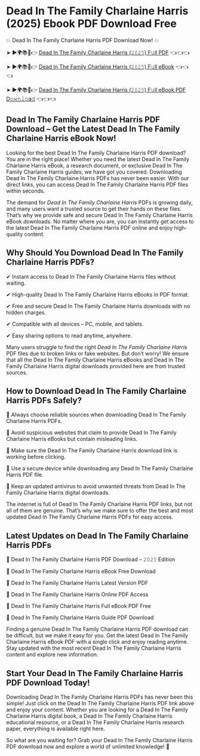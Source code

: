 # Dead In The Family Charlaine Harris (2025) Ebook PDF Download Free

💥 Dead In The Family Charlaine Harris PDF Download Now! 💥

➤ ►🌍📚📱👉 [Dead In The Family Charlaine Harris (𝟸𝟶𝟸𝟻) F𝚞ll PDF](https://getpdf.xyz/dead-in-the-family-charlaine-harris) 👈👈👈


➤ ►🌍📚📱👉 [Dead In The Family Charlaine Harris (𝟸𝟶𝟸𝟻) F𝚞ll eBook](https://getpdf.xyz/dead-in-the-family-charlaine-harris) 👈👈👈


➤ ►🌍📚📱👉 [Dead In The Family Charlaine Harris (𝟸𝟶𝟸𝟻) F𝚞ll eBook PDF D𝚘𝚠𝚗𝚕𝚘a𝚍](https://getpdf.xyz/dead-in-the-family-charlaine-harris) 👈👈👈


## Dead In The Family Charlaine Harris PDF Download – Get the Latest Dead In The Family Charlaine Harris eBook Now!

Looking for the best Dead In The Family Charlaine Harris PDF download? You are in the right place! Whether you need the latest Dead In The Family Charlaine Harris eBook, a research document, or exclusive Dead In The Family Charlaine Harris guides, we have got you covered. Downloading Dead In The Family Charlaine Harris PDFs has never been easier. With our direct links, you can access Dead In The Family Charlaine Harris PDF files within seconds.

The demand for *Dead In The Family Charlaine Harris* PDFs is growing daily, and many users want a trusted source to get their hands on these files. That’s why we provide safe and secure Dead In The Family Charlaine Harris eBook downloads. No matter where you are, you can instantly get access to the latest Dead In The Family Charlaine Harris PDF online and enjoy high-quality content.

## Why Should You Download Dead In The Family Charlaine Harris PDFs?

✔ Instant access to Dead In The Family Charlaine Harris files without waiting.

✔ High-quality Dead In The Family Charlaine Harris eBooks in PDF format.

✔ Free and secure Dead In The Family Charlaine Harris downloads with no hidden charges.

✔ Compatible with all devices – PC, mobile, and tablets.

✔ Easy sharing options to read anytime, anywhere.

Many users struggle to find the right *Dead In The Family Charlaine Harris* PDF files due to broken links or fake websites. But don’t worry! We ensure that all the Dead In The Family Charlaine Harris eBooks and Dead In The Family Charlaine Harris digital downloads provided here are from trusted sources.

## How to Download Dead In The Family Charlaine Harris PDFs Safely?

📌 Always choose reliable sources when downloading Dead In The Family Charlaine Harris PDFs.

📌 Avoid suspicious websites that claim to provide Dead In The Family Charlaine Harris eBooks but contain misleading links.

📌 Make sure the Dead In The Family Charlaine Harris download link is working before clicking.

📌 Use a secure device while downloading any Dead In The Family Charlaine Harris PDF file.

📌 Keep an updated antivirus to avoid unwanted threats from Dead In The Family Charlaine Harris digital downloads.

The internet is full of Dead In The Family Charlaine Harris PDF links, but not all of them are genuine. That’s why we make sure to offer the best and most updated Dead In The Family Charlaine Harris PDFs for easy access.

## Latest Updates on Dead In The Family Charlaine Harris PDFs

🔹 Dead In The Family Charlaine Harris PDF Download – 𝟸𝟶𝟸𝟻 Edition

🔹 Dead In The Family Charlaine Harris eBook Free Download

🔹 Dead In The Family Charlaine Harris Latest Version PDF

🔹 Dead In The Family Charlaine Harris Online PDF Access

🔹 Dead In The Family Charlaine Harris Full eBook PDF Free

🔹 Dead In The Family Charlaine Harris Guide PDF Download

Finding a genuine Dead In The Family Charlaine Harris PDF download can be difficult, but we make it easy for you. Get the latest Dead In The Family Charlaine Harris eBook PDF with a single click and enjoy reading anytime. Stay updated with the most recent Dead In The Family Charlaine Harris content and explore new information.

## Start Your Dead In The Family Charlaine Harris PDF Download Today!

Downloading Dead In The Family Charlaine Harris PDFs has never been this simple! Just click on the Dead In The Family Charlaine Harris PDF link above and enjoy your content. Whether you are looking for a Dead In The Family Charlaine Harris digital book, a Dead In The Family Charlaine Harris educational resource, or a Dead In The Family Charlaine Harris research paper, everything is available right here.

So what are you waiting for? Grab your Dead In The Family Charlaine Harris PDF download now and explore a world of unlimited knowledge! 🚀